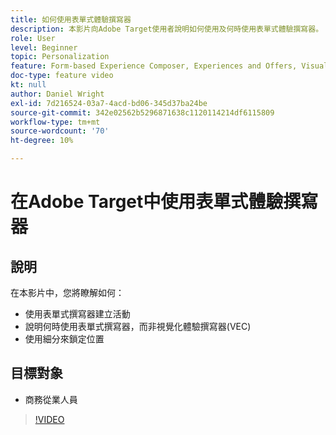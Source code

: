 ```yaml
---
title: 如何使用表單式體驗撰寫器
description: 本影片向Adobe Target使用者說明如何使用及何時使用表單式體驗撰寫器。
role: User
level: Beginner
topic: Personalization
feature: Form-based Experience Composer, Experiences and Offers, Visual Experience Composer (VEC)
doc-type: feature video
kt: null
author: Daniel Wright
exl-id: 7d216524-03a7-4acd-bd06-345d37ba24be
source-git-commit: 342e02562b5296871638c1120114214df6115809
workflow-type: tm+mt
source-wordcount: '70'
ht-degree: 10%

---
```


# 在Adobe Target中使用表單式體驗撰寫器

## 說明

在本影片中，您將瞭解如何：

* 使用表單式撰寫器建立活動
* 說明何時使用表單式撰寫器，而非視覺化體驗撰寫器(VEC)
* 使用細分來鎖定位置

## 目標對象

* 商務從業人員

>[!VIDEO](https://video.tv.adobe.com/v/17390/?quality=12)
